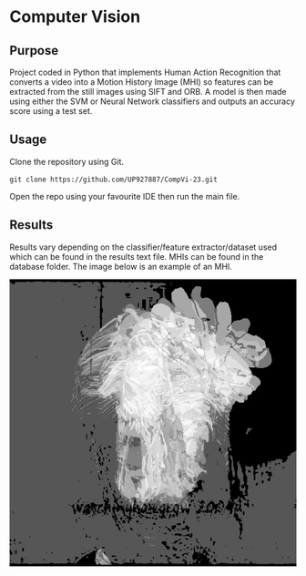 # Computer Vision

## Purpose

Project coded in Python that implements Human Action Recognition that converts a video into a Motion History Image (MHI) so features can be extracted from the still images using SIFT and ORB. A model is then made using either the SVM or Neural Network classifiers and outputs an accuracy score using a test set.

## Usage

Clone the repository using Git.

```console
git clone https://github.com/UP927887/CompVi-23.git
```

Open the repo using your favourite IDE then run the main file.

## Results

Results vary depending on the classifier/feature extractor/dataset used which can be found in the results text file. MHIs can be found in the database folder. The image below is an example of an MHI.

![Motion History Image of a person brushing their hair](database/mhiImages/brush_hair/April_09_brush_hair_u_nm_np1_ba_goo_0.jpg)
